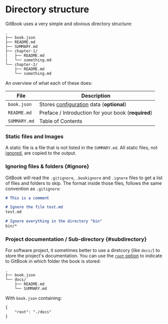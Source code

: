 # Directory structure

GitBook uses a very simple and obvious directory structure:

```
.
├── book.json
├── README.md
├── SUMMARY.md
├── chapter-1/
|   ├── README.md
|   └── something.md
└── chapter-2/
    ├── README.md
    └── something.md
```

An overview of what each of these does:

| File | Description |
| -------- | ----------- |
| `book.json` | Stores [configuration](config.md) data (__optional__) |
| `README.md` | Preface / Introduction for your book (**required**) |
| `SUMMARY.md` | Table of Contents |


### Static files and Images

A static file is a file that is not listed in the `SUMMARY.md`. All static files, not [ignored](#ignore), are copied to the output.

### Ignoring files & folders {#ignore}

GitBook will read the `.gitignore`, `.bookignore` and `.ignore` files to get a list of files and folders to skip.
The format inside those files, follows the same convention as `.gitignore`:

```markdown
# This is a comment

# Ignore the file test.md
test.md

# Ignore everything in the directory "bin"
bin/*
```

### Project documentation / Sub-directory {#subdirectory}

For software project, it sometimes better to use a diretcory (like `docs/`) to store the project's documentation. You can use the [`root` option](config.md) to indicate to GitBook in which folder the book is stored:

```
.
├── book.json
└── docs/
    ├── README.md
    └── SUMMARY.md
```

With `book.json` containing:

```
{
    "root": "./docs"
}
```
